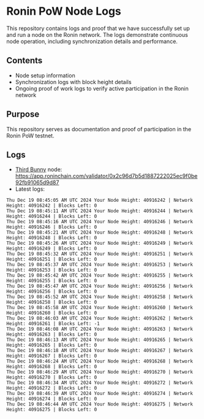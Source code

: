 # Ronin PoW Node Logs

This repository contains logs and proof that we have successfully set up and run a node on the Ronin network. The logs demonstrate continuous node operation, including synchronization details and performance.

## Contents

- Node setup information
- Synchronization logs with block height details
- Ongoing proof of work logs to verify active participation in the Ronin network

## Purpose

This repository serves as documentation and proof of participation in the Ronin PoW testnet.

## Logs

- [Third Bunny](https://thirdbunny.xyz/) node: https://app.roninchain.com/validator/0x2c96d7b5d1887222025ec9f0be92fb91065d9d87
- Latest logs:
```
Thu Dec 19 08:45:05 AM UTC 2024 Your Node Height: 40916242 | Network Height: 40916242 | Blocks Left: 0
Thu Dec 19 08:45:11 AM UTC 2024 Your Node Height: 40916244 | Network Height: 40916244 | Blocks Left: 0
Thu Dec 19 08:45:16 AM UTC 2024 Your Node Height: 40916246 | Network Height: 40916246 | Blocks Left: 0
Thu Dec 19 08:45:21 AM UTC 2024 Your Node Height: 40916248 | Network Height: 40916248 | Blocks Left: 0
Thu Dec 19 08:45:26 AM UTC 2024 Your Node Height: 40916249 | Network Height: 40916249 | Blocks Left: 0
Thu Dec 19 08:45:32 AM UTC 2024 Your Node Height: 40916251 | Network Height: 40916251 | Blocks Left: 0
Thu Dec 19 08:45:37 AM UTC 2024 Your Node Height: 40916253 | Network Height: 40916253 | Blocks Left: 0
Thu Dec 19 08:45:42 AM UTC 2024 Your Node Height: 40916255 | Network Height: 40916255 | Blocks Left: 0
Thu Dec 19 08:45:47 AM UTC 2024 Your Node Height: 40916256 | Network Height: 40916256 | Blocks Left: 0
Thu Dec 19 08:45:52 AM UTC 2024 Your Node Height: 40916258 | Network Height: 40916258 | Blocks Left: 0
Thu Dec 19 08:45:58 AM UTC 2024 Your Node Height: 40916260 | Network Height: 40916260 | Blocks Left: 0
Thu Dec 19 08:46:03 AM UTC 2024 Your Node Height: 40916262 | Network Height: 40916261 | Blocks Left: -1
Thu Dec 19 08:46:08 AM UTC 2024 Your Node Height: 40916263 | Network Height: 40916263 | Blocks Left: 0
Thu Dec 19 08:46:13 AM UTC 2024 Your Node Height: 40916265 | Network Height: 40916265 | Blocks Left: 0
Thu Dec 19 08:46:18 AM UTC 2024 Your Node Height: 40916267 | Network Height: 40916267 | Blocks Left: 0
Thu Dec 19 08:46:24 AM UTC 2024 Your Node Height: 40916268 | Network Height: 40916268 | Blocks Left: 0
Thu Dec 19 08:46:29 AM UTC 2024 Your Node Height: 40916270 | Network Height: 40916270 | Blocks Left: 0
Thu Dec 19 08:46:34 AM UTC 2024 Your Node Height: 40916272 | Network Height: 40916272 | Blocks Left: 0
Thu Dec 19 08:46:39 AM UTC 2024 Your Node Height: 40916274 | Network Height: 40916274 | Blocks Left: 0
Thu Dec 19 08:46:44 AM UTC 2024 Your Node Height: 40916275 | Network Height: 40916275 | Blocks Left: 0
```
